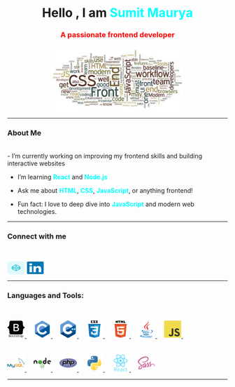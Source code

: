 <h1 align="center">Hello , I am 
    <span style="color: aqua;">Sumit Maurya</span>
</h1>

<h3
 align="center"
 style="color: red;"
>A passionate frontend developer</h3>
<p align="center">
    <img align="center" src="./images/jpg/basic.jpg" alt="codingmation" height="150" width="300" />
</p>

---

### About Me
<br>
- I’m currently working on improving my frontend skills and building interactive websites  

- I’m learning <strong style="color:aqua;">React</strong> and <strong style="color:aqua;">Node.js</strong>

- Ask me about <strong style="color:aqua;">HTML</strong>, <strong style="color:aqua;">CSS</strong>, <strong style="color:aqua;">JavaScript</strong>, or anything frontend!

- Fun fact: I love to deep dive into <strong style="color:aqua;">JavaScript</strong> and modern web technologies.


---

### Connect with me
<br>
<p align="left">
  <a href="https://codepen.io/codingmation" target="blank">
    <img align="center" src="./images/codepen.svg" alt="codingmation" height="30" width="40" /></a>
  <a href="https://linkedin.com/in/codingmation" target="_blank">
    <img align="center" src="./images/linkedin-original.svg" alt="GitHub" height="30" width="40"/>
  </a>
</p>

---

<h3 align="left">Languages and Tools:</h3>
<br>
<p align="left"> 
<a href="https://getbootstrap.com" target="_blank" rel="noreferrer"> <img src="./images/bootstrap-plain-wordmark.svg" alt="bootstrap" width="40" height="40"/> </a>
&nbsp;&nbsp;&nbsp;
<a href="https://www.cprogramming.com/" target="_blank" rel="noreferrer"> <img src="./images/c-original.svg" alt="c" width="40" height="40"/> </a>
&nbsp;&nbsp;&nbsp;
 <a href="https://www.w3schools.com/cpp/" target="_blank" rel="noreferrer"> <img src="./images/cplusplus-original.svg" alt="cplusplus" width="40" height="40"/> </a>
&nbsp;&nbsp;&nbsp;
 <a href="https://www.w3schools.com/css/" target="_blank" rel="noreferrer"> <img src="./images/css3-original-wordmark.svg" alt="css3" width="40" height="40"/> </a>
&nbsp;&nbsp;&nbsp;
 <a href="https://www.w3.org/html/" target="_blank" rel="noreferrer"> <img src="./images/html5-original-wordmark.svg" alt="html5" width="40" height="40"/> </a>
&nbsp;&nbsp;&nbsp;
 <a href="https://www.java.com" target="_blank" rel="noreferrer"> <img src="./images/java-original.svg" alt="java" width="40" height="40"/> </a>
&nbsp;&nbsp;&nbsp;
 <a href="https://developer.mozilla.org/en-US/docs/Web/JavaScript" target="_blank" rel="noreferrer"> <img src="./images/javascript-original.svg" alt="javascript" width="40" height="40"/> </a>
&nbsp;&nbsp;&nbsp;
<br>
<br>
<br>
 <a href="https://www.mysql.com/" target="_blank" rel="noreferrer"> <img src="./images/mysql-original-wordmark.svg" alt="mysql" width="40" height="40"/> </a>
&nbsp;&nbsp;&nbsp;
 <a href="https://nodejs.org" target="_blank" rel="noreferrer"> <img src="./images/nodejs-original-wordmark.svg" alt="nodejs" width="40" height="40"/> </a>
&nbsp;&nbsp;&nbsp;
 <a href="https://www.php.net" target="_blank" rel="noreferrer"> <img src="./images/php-original.svg" alt="php" width="40" height="40"/> </a>
&nbsp;&nbsp;&nbsp;
 <a href="https://www.python.org" target="_blank" rel="noreferrer"> <img src="./images/python-original.svg" alt="python" width="40" height="40"/> </a>
&nbsp;&nbsp;&nbsp;
 <a href="https://reactjs.org/" target="_blank" rel="noreferrer"> <img src="./images/react-original-wordmark.svg" alt="react" width="40" height="40"/> </a>
&nbsp;&nbsp;&nbsp;
 <a href="https://sass-lang.com" target="_blank" rel="noreferrer"> <img src="./images/sass-original.svg" alt="sass" width="40" height="40"/> </a>

 </p>

 ---